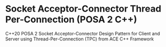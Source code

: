# Socket Acceptor-Connector Thread Per-Connection (POSA 2 C++)
C++20 POSA 2 Socket Acceptor-Connector Design Pattern for Client and Server using Thread-Per-Connection (TPC) from ACE C++ Framework
